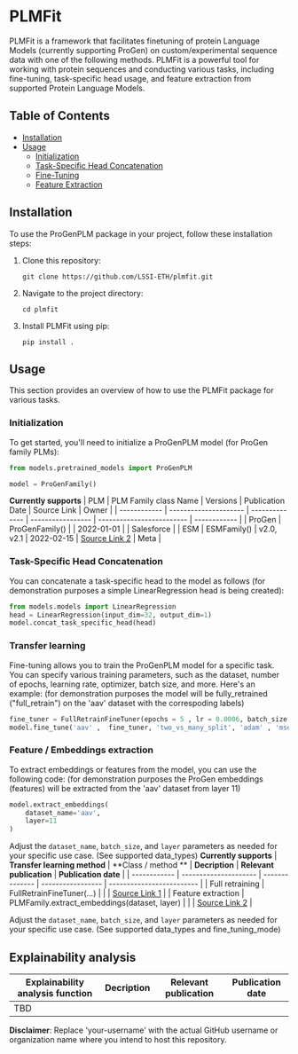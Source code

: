 # PLMFit

PLMFit is a framework that facilitates finetuning of  protein Language Models (currently supporting ProGen) on custom/experimental sequence data with one of the following methods. PLMFit is a powerful tool for working with protein sequences and conducting various tasks, including fine-tuning, task-specific head usage, and feature extraction from supported Protein Language Models.

## Table of Contents

- [Installation](#installation)
- [Usage](#usage)
  - [Initialization](#initialization)
  - [Task-Specific Head Concatenation](#task-specific-head-concatenation)
  - [Fine-Tuning](#fine-tuning)
  - [Feature Extraction](#feature-extraction)

## Installation

To use the ProGenPLM package in your project, follow these installation steps:

1. Clone this repository:

   ```shell
   git clone https://github.com/LSSI-ETH/plmfit.git
   ```

2. Navigate to the project directory:

   ```shell
   cd plmfit
   ```

3. Install PLMFit using pip:

   ```shell
   pip install .
   ```


## Usage

This section provides an overview of how to use the PLMFit package for various tasks.

### Initialization

To get started, you'll need to initialize a ProGenPLM model (for ProGen family PLMs):

```python
from models.pretrained_models import ProGenPLM

model = ProGenFamily()
```
**Currently supports**
| PLM          | PLM Family class Name | Versions       | Publication Date | Source Link               | Owner        |
| ------------ | --------------------- | -------------- | ----------------- | ------------------------- | ------------ |
| ProGen  | ProGenFamily()          |    | 2022-01-01        |  | Salesforce     |
| ESM | ESMFamily()          | v2.0, v2.1     | 2022-02-15        | [Source Link 2](link2)    | Meta   |

### Task-Specific Head Concatenation

You can concatenate a task-specific head to the model as follows (for demonstration purposes a simple LinearRegression head is being created):

```python
from models.models import LinearRegression
head = LinearRegression(input_dim=32, output_dim=1) 
model.concat_task_specific_head(head)
```

### Transfer learning

Fine-tuning allows you to train the ProGenPLM model for a specific task. You can specify various training parameters, such as the dataset, number of epochs, learning rate, optimizer, batch size, and more. Here's an example:
(for demonstration purposes the model will be fully_retrained ("full_retrain") on the 'aav' dataset with the correspoding labels)

```python
fine_tuner = FullRetrainFineTuner(epochs = 5 , lr = 0.0006, batch_size = 8,  val_split = 0.2 , log_interval = 1)
model.fine_tune('aav' ,  fine_tuner, 'two_vs_many_split', 'adam' , 'mse')
```


### Feature / Embeddings extraction

To extract embeddings or features from the model, you can use the following code:
(for demonstration purposes the ProGen embeddings (features) will be extracted from the 'aav' dataset from layer 11)

```python
model.extract_embeddings(
    dataset_name='aav',
    layer=11
)
```
Adjust the `dataset_name`, `batch_size`, and `layer` parameters as needed for your specific use case. (See supported data_types)
**Currently supports**
| **Transfer learning method**          | **Class / method **   | **Decription** | **Relevant publication** | **Publication date** |
| ------------ | --------------------- | -------------- | ----------------- | ------------------------- |
| Full retraining | FullRetrainFineTuner(...)           |   |    | [Source Link 1](link1)    | 
| Feature extraction | PLMFamily.extract_embeddings(dataset, layer)         |     |       | [Source Link 2](link2)    | 


Adjust the `dataset_name`, `batch_size`, and `layer` parameters as needed for your specific use case. (See supported data_types and fine_tuning_mode)
## Explainability analysis

| **Explainability analysis function**     | **Decription** | **Relevant publication** | **Publication date** |
| ------------ | --------------------- | -------------- | ----------------- | 
| TBD |       |    |      |     |


**Disclaimer**: Replace 'your-username' with the actual GitHub username or organization name where you intend to host this repository.
